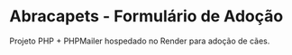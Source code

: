 # Abracapets - Formulário de Adoção

Projeto PHP + PHPMailer hospedado no Render para adoção de cães.